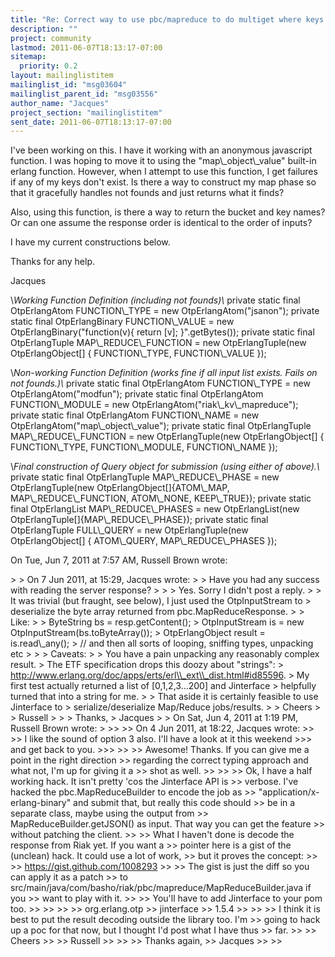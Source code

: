 ```yaml
---
title: "Re: Correct way to use pbc/mapreduce to do multiget where keys and	bucket names are binary values?"
description: ""
project: community
lastmod: 2011-06-07T18:13:17-07:00
sitemap:
  priority: 0.2
layout: mailinglistitem
mailinglist_id: "msg03604"
mailinglist_parent_id: "msg03556"
author_name: "Jacques"
project_section: "mailinglistitem"
sent_date: 2011-06-07T18:13:17-07:00
---
```



I've been working on this. I have it working with an anonymous javascript
function. I was hoping to move it to using the "map\\_object\\_value" built-in
erlang function. However, when I attempt to use this function, I get
failures if any of my keys don't exist. Is there a way to construct my map
phase so that it gracefully handles not founds and just returns what it
finds?

Also, using this function, is there a way to return the bucket and key
names? Or can one assume the response order is identical to the order of
inputs?

I have my current constructions below.

Thanks for any help.

Jacques

\\*Working Function Definition (including not founds)\\*
 private static final OtpErlangAtom FUNCTION\\_TYPE = new
OtpErlangAtom("jsanon");
 private static final OtpErlangBinary FUNCTION\\_VALUE = new
OtpErlangBinary("function(v){ return [v]; }".getBytes());
 private static final OtpErlangTuple MAP\\_REDUCE\\_FUNCTION = new
OtpErlangTuple(new OtpErlangObject[] { FUNCTION\\_TYPE, FUNCTION\\_VALUE });

\\*Non-working Function Definition (works fine if all input list exists.
 Fails on not founds.)\\*
 private static final OtpErlangAtom FUNCTION\\_TYPE = new
OtpErlangAtom("modfun");
 private static final OtpErlangAtom FUNCTION\\_MODULE = new
OtpErlangAtom("riak\\_kv\\_mapreduce");
 private static final OtpErlangAtom FUNCTION\\_NAME = new
OtpErlangAtom("map\\_object\\_value");
 private static final OtpErlangTuple MAP\\_REDUCE\\_FUNCTION = new
OtpErlangTuple(new OtpErlangObject[] { FUNCTION\\_TYPE, FUNCTION\\_MODULE,
FUNCTION\\_NAME });


\\*Final construction of Query object for submission (using either of above).\\*
 private static final OtpErlangTuple MAP\\_REDUCE\\_PHASE = new
OtpErlangTuple(new OtpErlangObject[]{ATOM\\_MAP, MAP\\_REDUCE\\_FUNCTION,
ATOM\\_NONE, KEEP\\_TRUE});
 private static final OtpErlangList MAP\\_REDUCE\\_PHASES = new
OtpErlangList(new OtpErlangTuple[]{MAP\\_REDUCE\\_PHASE});
 private static final OtpErlangTuple FULL\\_QUERY = new OtpErlangTuple(new
OtpErlangObject[] { ATOM\\_QUERY, MAP\\_REDUCE\\_PHASES });

On Tue, Jun 7, 2011 at 7:57 AM, Russell Brown  wrote:

&gt;
&gt; On 7 Jun 2011, at 15:29, Jacques wrote:
&gt;
&gt; Have you had any success with reading the server response?
&gt;
&gt;
&gt; Yes. Sorry I didn't post a reply.
&gt;
&gt; It was trivial (but fraught, see below), I just used the OtpInputStream to
&gt; deserialize the byte array returned from pbc.MapReduceResponse.
&gt;
&gt; Like:
&gt;
&gt; ByteString bs = resp.getContent();
&gt; OtpInputStream is = new OtpInputStream(bs.toByteArray());
&gt; OtpErlangObject result = is.read\\_any();
&gt; // and then all sorts of looping, sniffing types, unpacking etc
&gt;
&gt;
&gt; Caveats:
&gt;
&gt; You have a pain unpacking any reasonably complex result.
&gt; The ETF specification drops this doozy about "strings":
&gt; http://www.erlang.org/doc/apps/erts/erl\\_ext\\_dist.html#id85596.
&gt; My first test actually returned a list of [0,1,2,3...200] and Jinterface
&gt; helpfully turned that into a string for me.
&gt;
&gt; That aside it is certainly feasible to use Jinterface to
&gt; serialize/deserialize Map/Reduce jobs/results.
&gt;
&gt; Cheers
&gt;
&gt; Russell
&gt;
&gt;
&gt; Thanks,
&gt; Jacques
&gt;
&gt; On Sat, Jun 4, 2011 at 1:19 PM, Russell Brown wrote:
&gt;
&gt;&gt;
&gt;&gt; On 4 Jun 2011, at 18:22, Jacques wrote:
&gt;&gt;
&gt;&gt; I like the sound of option 3 also. I'll have a look at it this weekend
&gt;&gt;&gt; and get back to you.
&gt;&gt;&gt;
&gt;&gt;
&gt;&gt; Awesome! Thanks. If you can give me a point in the right direction
&gt;&gt; regarding the correct typing approach and what not, I'm up for giving it a
&gt;&gt; shot as well.
&gt;&gt;
&gt;&gt;
&gt;&gt; Ok, I have a half working hack. It isn't pretty 'cos the Jinterface API is
&gt;&gt; verbose. I've hacked the pbc.MapReduceBuilder to encode the job as
&gt;&gt; "application/x-erlang-binary" and submit that, but really this code should
&gt;&gt; be in a separate class, maybe using the output from
&gt;&gt; MapReduceBuilder.getJSON() as input. That way you can get the feature
&gt;&gt; without patching the client.
&gt;&gt;
&gt;&gt; What I haven't done is decode the response from Riak yet. If you want a
&gt;&gt; pointer here is a gist of the (unclean) hack. It could use a lot of work,
&gt;&gt; but it proves the concept:
&gt;&gt;
&gt;&gt; https://gist.github.com/1008293
&gt;&gt;
&gt;&gt; The gist is just the diff so you can apply it as a patch
&gt;&gt; to src/main/java/com/basho/riak/pbc/mapreduce/MapReduceBuilder.java if you
&gt;&gt; want to play with it.
&gt;&gt;
&gt;&gt; You'll have to add Jinterface to your pom too.
&gt;&gt;
&gt;&gt; 
&gt;&gt; 
&gt;&gt; org.erlang.otp
&gt;&gt; jinterface
&gt;&gt; 1.5.4
&gt;&gt; 
&gt;&gt;
&gt;&gt; I think it is best to put the result decoding outside the library too. I'm
&gt;&gt; going to hack up a poc for that now, but I thought I'd post what I have thus
&gt;&gt; far.
&gt;&gt;
&gt;&gt; Cheers
&gt;&gt;
&gt;&gt; Russell
&gt;&gt;
&gt;&gt;
&gt;&gt; Thanks again,
&gt;&gt; Jacques
&gt;&gt;
&gt;&gt;

